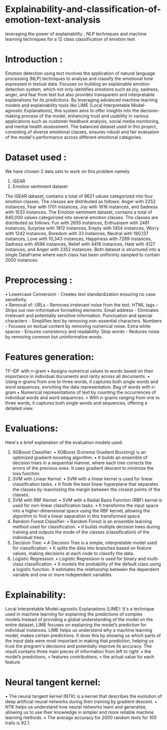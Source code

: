# Explainability-and-classification-of-emotion-text-analysis
leveraging the power of explainability , NLP techniques and machine learning techniques for a 12 class classification of emotion text

# Introduction :
Emotion detection using text involves the application of natural language processing (NLP) techniques to analyse and classify the emotional tone expressed in textual data. Focuses on building an explainable emotion detection system, which not only identifies emotions such as joy, sadness, anger, and fear from text but also provides transparent and interpretable explanations for its predictions. By leveraging advanced machine learning models and explainability tools like LIME (Local Interpretable Model-agnostic Explanations), this system aims to offer insights into the decision-making process of the model, enhancing trust and usability in various applications such as customer feedback analysis, social media monitoring, and mental health assessment. The balanced dataset used in this project, consisting of diverse emotional classes, ensures robust and fair evaluation of the model's performance across different emotional categories.

# Dataset used :
We have chosen 2 data sets to work on this problem namely 
1.	ISEAR
2.	Emotion sentiment dataset 

The ISEAR dataset, contains a total of 9621 values categorized into four emotion classes. The classes are distributed as follows: Anger with 2252 instances, Fear with 1701 instances, Joy with 1616 instances, and Sadness with 1533 instances. 
The Emotion sentiment dataset, contains a total of 840,000 values categorized into several emotion classes. The classes are distributed as follows: Fun with 2655 instances, Enthusiasm with 2481 instances, Surprise with 1912 instances, Empty with 1454 instances, Worry with 1242 instances, Boredom with 33 instances, Neutral with 180,137 instances, Love with 10,343 instances, Happiness with 7289 instances, Sadness with 4596 instances, Relief with 4416 instances, Hate with 4127 instances, and Anger with 3352 instances.
Both dataset is structured into a single DataFrame where each class has been uniformly sampled to contain 2000 instances.

# Preprocessing :
•	Lowercase Conversion - Creates text standardization ensuring no case sensitivity.  
•	Removal of:
URLs – Removes irrelevant noise from the text.
HTML tags –  Strips out non-informative formatting elements.
Email address - Eliminates irrelevant and potentially sensitive information.
Punctuation and special characters -  Simplifies text by removing non-essential characters.
Numbers -  Focuses on textual content by removing numerical noise.
Extra white spaces - Ensures consistency and readability.
Stop words - Reduces noise by removing common but uninformative words.

# Features generation:
TF-IDF with n-gram
•	Assigns numerical values to words based on their importance in individual documents and rarity across all documents.
•	Using n-grams from one to three words, it captures both single words and word sequences, enriching the data representation.
Bag of words with n-gram
•	Numerical representations of text by counting the occurrences of individual words and word sequences.
•	With n-grams ranging from one to three words, it captures both single words and sequences, offering a detailed view.

# Evaluations:
Here's a brief explanation of the evaluation models used:
1.	XGBoost Classifier:
•	XGBoost (Extreme Gradient Boosting) is an optimized gradient-boosting algorithm.
•	It builds an ensemble of decision trees in a sequential manner, where each tree corrects the errors of the previous ones. It uses gradient descent to minimize the loss function.
2.	SVM with Linear Kernel:
•	SVM with a linear kernel is used for linear classification tasks.
•	It finds the best linear hyperplane that separates the classes by maximizing the margin between the closest points of the classes.
3.	SVM with RBF Kernel:
•	SVM with a Radial Basis Function (RBF) kernel is used for non-linear classification tasks.
•	It transforms the input space into a higher-dimensional space using the RBF kernel, allowing the algorithm to find a linear separation in this transformed space.
4.	Random Forest Classifier:
•	Random Forest is an ensemble learning method used for classification.
•	It builds multiple decision trees during training and outputs the mode of the classes (classification) of the individual trees.
5.	Decision Tree:
•	A Decision Tree is a simple, interpretable model used for classification.
•	It splits the data into branches based on feature values, making decisions at each node to classify the data.
6.	Logistic Regression:
•	Logistic Regression is used for binary and multi-class classification.
•	It models the probability of the default class using a logistic function. It estimates the relationship between the dependent variable and one or more independent variables.

# Explainability:
Local Interpretable Model-agnostic Explanations (LIME):
It's a technique used in machine learning for explaining the predictions of complex models.Instead of providing a global understanding of the model on the entire dataset, LIME focuses on explaining the model’s prediction for individual instances.
LIME helps us understand why a machine learning model, makes certain predictions. It does this by showing us which parts of the input data were most important in making that prediction, helping us trust the program's decisions and potentially improve its accuracy.
The result contains three main pieces of information from left to right: 
•	the model’s predictions,
•	features contributions, 
•	the actual value for each feature.

# Neural tangent kernel:
•	The neural tangent kernel (NTK) is a kernel that describes the evolution of deep artificial neural networks during their training by gradient descent.
•	NTK helps us understand how neural networks learn and generalize, allowing us to use their knowledge in simpler and more reliable machine learning methods.
•	The average accuracy for 2000 random texts for 100 trails is 92.1.

